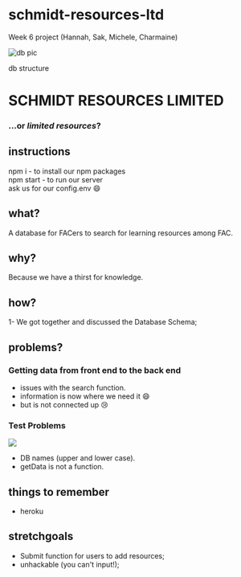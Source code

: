 # schmidt-resources-ltd
Week 6 project (Hannah, Sak, Michele, Charmaine)

![db pic](https://user-images.githubusercontent.com/39189687/49532920-84779a80-f8b5-11e8-985b-51449896a06a.jpg)

db structure

# SCHMIDT RESOURCES LIMITED
### ...or _limited resources_?

## instructions

npm i - to install our npm packages <br /> 
npm start - to run our server <br /> 
ask us for our config.env :smile: <br /> 

## what?

A database for FACers to search for learning resources among FAC.

## why?

Because we have a thirst for knowledge.

## how?

1- We got together and discussed the Database Schema;


## problems?

### Getting data from front end to the back end 
  
  - issues with the search function. 
  - information is now where we need it :smile:
  - but is not connected up :cry:

### Test Problems

![](https://media.giphy.com/media/7MZ0v9KynmiSA/giphy.gif)

  - DB names (upper and lower case).
  - getData is not a function.

## things to remember

- heroku

## stretchgoals

- Submit function for users to add resources;
- unhackable (you can't input!);
